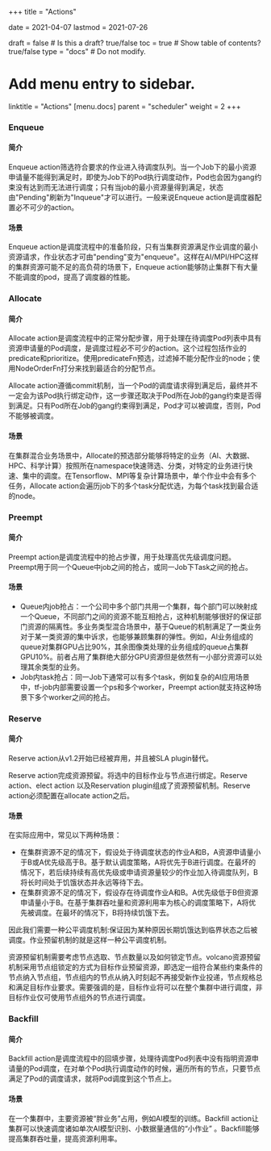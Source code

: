 +++
title =  "Actions"

date = 2021-04-07
lastmod = 2021-07-26

draft = false  # Is this a draft? true/false
toc = true  # Show table of contents? true/false
type = "docs"  # Do not modify.

# Add menu entry to sidebar.
linktitle = "Actions"
[menu.docs]
  parent = "scheduler"
  weight = 2
+++



### Enqueue

#### 简介

Enqueue action筛选符合要求的作业进入待调度队列。当一个Job下的最小资源申请量不能得到满足时，即使为Job下的Pod执行调度动作，Pod也会因为gang约束没有达到而无法进行调度；只有当job的最小资源量得到满足，状态由"Pending"刷新为"Inqueue"才可以进行。一般来说Enqueue action是调度器配置必不可少的action。

####  场景

Enqueue action是调度流程中的准备阶段，只有当集群资源满足作业调度的最小资源请求，作业状态才可由"pending"变为"enqueue"。这样在AI/MPI/HPC这样的集群资源可能不足的高负荷的场景下，Enqueue action能够防止集群下有大量不能调度的pod，提高了调度器的性能。



### Allocate 

#### 简介

Allocate action是调度流程中的正常分配步骤，用于处理在待调度Pod列表中具有资源申请量的Pod调度，是调度过程必不可少的action。这个过程包括作业的predicate和prioritize。使用predicateFn预选，过滤掉不能分配作业的node；使用NodeOrderFn打分来找到最适合的分配节点。

Allocate action遵循commit机制，当一个Pod的调度请求得到满足后，最终并不一定会为该Pod执行绑定动作，这一步骤还取决于Pod所在Job的gang约束是否得到满足。只有Pod所在Job的gang约束得到满足，Pod才可以被调度，否则，Pod不能够被调度。

#### 场景

在集群混合业务场景中，Allocate的预选部分能够将特定的业务（AI、大数据、HPC、科学计算）按照所在namespace快速筛选、分类，对特定的业务进行快速、集中的调度。在Tensorflow、MPI等复杂计算场景中，单个作业中会有多个任务，Allocate action会遍历job下的多个task分配优选，为每个task找到最合适的node。



### Preempt

#### 简介

Preempt action是调度流程中的抢占步骤，用于处理高优先级调度问题。Preempt用于同一个Queue中job之间的抢占，或同一Job下Task之间的抢占。

#### 场景

- Queue内job抢占：一个公司中多个部门共用一个集群，每个部门可以映射成一个Queue，不同部门之间的资源不能互相抢占，这种机制能够很好的保证部门资源的隔离性。多业务类型混合场景中，基于Queue的机制满足了一类业务对于某一类资源的集中诉求，也能够兼顾集群的弹性。例如，AI业务组成的queue对集群GPU占比90%，其余图像类处理的业务组成的queue占集群GPU10%。前者占用了集群绝大部分GPU资源但是依然有一小部分资源可以处理其余类型的业务。
- Job内task抢占：同一Job下通常可以有多个task，例如复杂的AI应用场景中，tf-job内部需要设置一个ps和多个worker，Preempt action就支持这种场景下多个worker之间的抢占。




### Reserve

#### 简介

Reserve action从v1.2开始已经被弃用，并且被SLA plugin替代。

Reserve action完成资源预留。将选中的目标作业与节点进行绑定。Reserve action、elect  action 以及Reservation plugin组成了资源预留机制。Reserve action必须配置在allocate action之后。

#### 场景

在实际应用中，常见以下两种场景：

- 在集群资源不足的情况下，假设处于待调度状态的作业A和B，A资源申请量小于B或A优先级高于B。基于默认调度策略，A将优先于B进行调度。在最坏的情况下，若后续持续有高优先级或申请资源量较少的作业加入待调度队列，B将长时间处于饥饿状态并永远等待下去。
- 在集群资源不足的情况下，假设存在待调度作业A和B。A优先级低于B但资源申请量小于B。在基于集群吞吐量和资源利用率为核心的调度策略下，A将优先被调度。在最坏的情况下，B将持续饥饿下去。

因此我们需要一种公平调度机制:保证因为某种原因长期饥饿达到临界状态之后被调度。作业预留机制的就是这样一种公平调度机制。

资源预留机制需要考虑节点选取、节点数量以及如何锁定节点。volcano资源预留机制采用节点组锁定的方式为目标作业预留资源，即选定一组符合某些约束条件的节点纳入节点组，节点组内的节点从纳入时刻起不再接受新作业投递，节点规格总和满足目标作业要求。需要强调的是，目标作业将可以在整个集群中进行调度，非目标作业仅可使用节点组外的节点进行调度。



### Backfill

#### 简介

Backfill action是调度流程中的回填步骤，处理待调度Pod列表中没有指明资源申请量的Pod调度，在对单个Pod执行调度动作的时候，遍历所有的节点，只要节点满足了Pod的调度请求，就将Pod调度到这个节点上。

#### 场景

在一个集群中，主要资源被“胖业务”占用，例如AI模型的训练。Backfill action让集群可以快速调度诸如单次AI模型识别、小数据量通信的“小作业” 。Backfill能够提高集群吞吐量，提高资源利用率。

